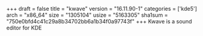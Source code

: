 +++
draft = false
title = "kwave"
version = "16.11.90-1"
categories = ['kde5']
arch = "x86_64"
size = "1305104"
usize = "5163305"
sha1sum = "750e0bfd4c41c29a8b34702bb6a1b34f0a97743f"
+++
Kwave is a sound editor for KDE